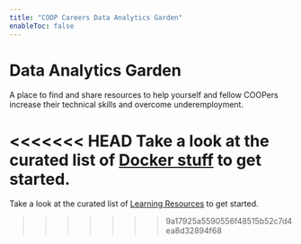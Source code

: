 ```yaml
---
title: "COOP Careers Data Analytics Garden"
enableToc: false
---
```


# Data Analytics Garden

A place to find and share resources to help yourself and fellow COOPers increase their technical skills and overcome underemployment.

<<<<<<< HEAD
Take a look at the curated list of [Docker stuff](notes/docker.md) to get started.
=======
Take a look at the curated list of [Learning Resources](LearningResources.md) to get started.
>>>>>>> 9a17925a5590556f48515b52c7d4ea8d32894f68
